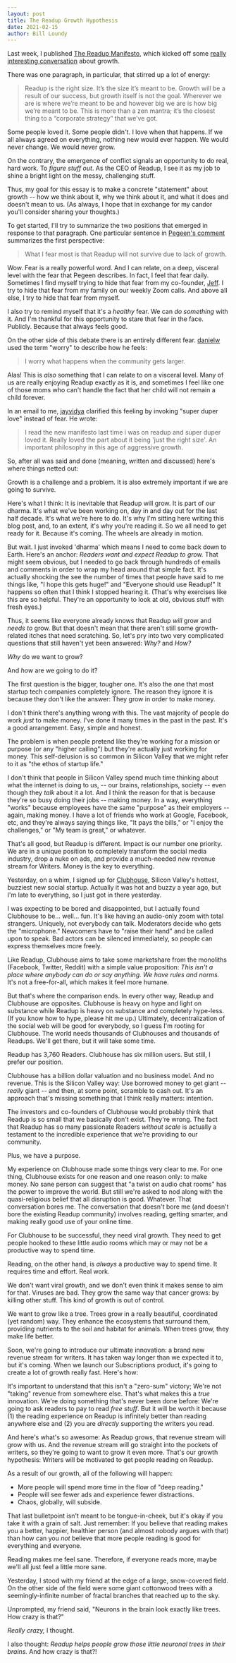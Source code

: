 ```yaml
---
layout: post
title: The Readup Growth Hypothesis
date: 2021-02-15
author: Bill Loundy
---
```

Last week, I published [The Readup Manifesto](https://blog.readup.com/2021/02/08/the-readup-manifesto.html), which kicked off some [really interesting conversation](https://readup.com/comments/blogreadupcom/the-readup-manifesto) about growth. 

There was one paragraph, in particular, that stirred up a lot of energy: 

> Readup is the right size. It’s the size it’s meant to be. Growth will be a result of our success, but growth itself is not the goal. Wherever we are is where we’re meant to be and however big we are is how big we’re meant to be. This is more than a zen mantra; it’s the closest thing to a “corporate strategy” that we’ve got.

Some people loved it. Some people didn't. I love when that happens. If we all always agreed on everything, nothing new would ever happen. We would never change. We would never grow. 

On the contrary, the emergence of conflict signals an opportunity to do real, hard work. To *figure stuff out*. As the CEO of Readup, I see it as my job to shine a bright light on the messy, challenging stuff. 

Thus, my goal for this essay is to make a concrete "statement" about growth -- how we think about it, why we think about it, and what it does and doesn't mean to us. (As always, I hope that in exchange for my candor you'll consider sharing your thoughts.)

To get started, I'll try to summarize the two positions that emerged in response to that paragraph. One particular sentence in [Pegeen's comment](https://readup.com/comments/blogreadupcom/the-readup-manifesto/DJMlAz) summarizes the first perspective: 

> What I fear most is that Readup will not survive due to lack of growth.

Wow. Fear is a really powerful word. And I can relate, on a deep, visceral level with the fear that Pegeen describes. In fact, I feel that fear daily. Sometimes I find myself trying to hide that fear from my co-founder, [Jeff](https://readup.com/@jeff). I try to hide that fear from my family on our weekly Zoom calls. And above all else, I try to hide that fear from myself. 

I also try to remind myself that it's a *healthy* fear. We can *do something* with it. And I'm thankful for this opportunity to stare that fear in the face. Publicly. Because that always feels good. 

On the other side of this debate there is an entirely different fear. [danielw](https://readup.com/comments/blogreadupcom/the-readup-manifesto/DdZEQV) used the term "worry" to describe how he feels: 

> I worry what happens when the community gets larger.

Alas! This is *also* something that I can relate to on a visceral level. Many of us are really enjoying Readup exactly as it is, and sometimes I feel like one of those moms who can't handle the fact that her child will not remain a child forever. 

In an email to me, [jayvidya](https://readup.com/@jayvidya) clarified this feeling by invoking "super duper love" instead of fear. He wrote: 

> I read the new manifesto last time i was on readup and super duper loved it.  Really loved the part about it being 'just the right size'. An important philosophy in this age of aggressive growth.

So, after all was said and done (meaning, written and discussed) here's where things netted out: 

Growth is a challenge and a problem. It is also extremely important if we are going to survive.

Here's what I think: It is inevitable that Readup will grow. It is part of our dharma. It's what we've been working on, day in and day out for the last half decade. It's what we're here to do. It's why I'm sitting here writing this blog post, and, to an extent, it's why you're reading it. So we all need to get ready for it. Because it's coming. The wheels are already in motion.

But wait. I just invoked 'dharma' which means I need to come back down to Earth. Here's an anchor: *Readers want and expect Readup to grow.* That might seem obvious, but I needed to go back through hundreds of emails and comments in order to wrap my head around that simple fact. It's actually shocking the see the number of times that people have said to me things like, "I hope this gets huge!" and "Everyone should use Readup!" It happens so often that I think I stopped hearing it. (That's why exercises like this are so helpful. They're an opportunity to look at old, obvious stuff with fresh eyes.) 

Thus, it seems like everyone already knows that Readup *will* grow and *needs to* grow. But that doesn't mean that there aren't still some growth-related itches that need scratching. So, let's pry into two very complicated questions that still haven't yet been answered: *Why?* and *How?* 

*Why* do we want to grow? 

And *how* are we going to do it?

The first question is the bigger, tougher one. It's also the one that most startup tech companies completely ignore. The reason they ignore it is because they don't like the answer: They grow in order to make money. 

I don't think there's anything wrong with this. The vast majority of people do work *just* to make money. I've done it many times in the past in the past. It's a good arrangement. Easy, simple and honest.

The problem is when people pretend like they're working for a mission or purpose (or any "higher calling") but they're actually just working for money. This self-delusion is so common in Silicon Valley that we might refer to it as "the ethos of startup life."

I don't think that people in Silicon Valley spend much time thinking about what the internet is doing to us, -- our brains, relationships, society -- even though they *talk* about it a lot. And I think the reason for that is because they're so busy doing their jobs -- making money. In a way, everything "works" because employees have the same "purpose" as their employers -- again, making money. I have a lot of friends who work at Google, Facebook, etc, and they're always saying things like, "It pays the bills," or "I enjoy the challenges," or "My team is great," or whatever.

That's all good, but Readup is different. Impact is our number one priority. We are in a unique position to completely transform the social media industry, drop a nuke on ads, and provide a much-needed *new* revenue stream for Writers. Money is the key to everything. 

Yesterday, on a whim, I signed up for [Clubhouse](https://www.joinclubhouse.com/), Silicon Valley's hottest, buzziest new social startup. Actually it was hot and buzzy a year ago, but I'm late to everything, so I just got in there yesterday.

I was expecting to be bored and disappointed, but I actually found Clubhouse to be... well... fun. It's like having an audio-only zoom with total strangers. Uniquely, not everybody can talk. Moderators decide who gets the "microphone." Newcomers have to "raise their hand" and be called upon to speak. Bad actors can be silenced immediately, so people can express themselves more freely. 

Like Readup, Clubhouse aims to take some marketshare from the monoliths (Facebook, Twitter, Reddit) with a simple value proposition: *This isn't a place where anybody can do or say anything. We have rules and norms.* It's not a free-for-all, which makes it feel more humane.

But that's where the comparison ends. In every other way, Readup and Clubhouse are opposites. Clubhouse is heavy on hype and light on substance while Readup is heavy on substance and completely hype-less. (If you know how to hype, please hit me up.) Ultimately, decentralization of the social web will be good for everybody, so I guess I'm rooting for Clubhouse. The world needs thousands of Clubhouses and thousands of Readups. We'll get there, but it will take some time. 

Readup has 3,760 Readers. Clubhouse has six million users. But still, I prefer our position. 

Clubhouse has a billion dollar valuation and no business model. And no revenue. This is the Silicon Valley way: Use borrowed money to get giant -- *really* giant -- and then, at some point, scramble to cash out. It's an approach that's missing something that I think really matters: intention. 

The investors and co-founders of Clubhouse would probably think that Readup is so small that we basically don't exist. They're wrong. The fact that Readup has so many passionate Readers *without scale* is actually a testament to the incredible experience that we're providing to our community.

Plus, we have a purpose.

My experience on Clubhouse made some things very clear to me. For one thing, Clubhouse exists for one reason and one reason only: to make money. No sane person can suggest that "a twist on audio chat rooms" has the power to improve the world. But still we're asked to nod along with the quasi-religious belief that all disruption is good. Whatever. That conversation bores me. The conversation that doesn't bore me (and doesn't bore the existing Readup community) involves reading, getting smarter, and making really good use of your online time.   

For Clubhouse to be successful, they need viral growth. They need to get people hooked to these little  audio rooms which may or may not be a productive way to spend time. 

Reading, on the other hand, is *always* a productive way to spend time. It requires time and effort. Real work. 

We don't want viral growth, and we don't even think it makes sense to aim for that. Viruses are bad. They grow the same way that cancer grows: by killing other stuff. This kind of growth is out of control. 

We want to grow like a tree. Trees grow in a really beautiful, coordinated (yet random) way. They enhance the ecosystems that surround them, providing nutrients to the soil and habitat for animals. When trees grow, they make life better.

Soon, we're going to introduce our ultimate innovation: a brand new revenue stream for writers. It has taken way longer than we expected it to, but it's coming. When we launch our Subscriptions product, it's going to create a lot of growth really fast. Here's how: 

It's important to understand that this isn't a "zero-sum" victory; We're not "taking" revenue from somewhere else. That's what makes this a *true* innovation. We're doing something that's never been done before: We're going to ask readers to pay to read *free stuff*. But it will be worth it because (1) the reading experience on Readup is infinitely better than reading anywhere else and (2) you are *directly* supporting the writers you read.

And here's what's so awesome: As Readup grows, that revenue stream will grow with us. And the revenue stream will go straight into the pockets of writers, so they're going to want to grow it even more. That's our growth hypothesis: Writers will be motivated to get people reading on Readup. 

As a result of our growth, all of the following will happen: 
- More people will spend more time in the flow of "deep reading."
- People will see fewer ads and experience fewer distractions. 
- Chaos, globally, will subside. 

That last bulletpoint isn't meant to be tongue-in-cheek, but it's okay if you take it with a grain of salt. Just remember: If you believe that reading makes you a better, happier, healthier person (and almost nobody argues with that) than how can you *not* believe that more people reading is good for everything and everyone. 

Reading makes me feel sane. Therefore, if everyone reads more, maybe we'll all just feel a little more sane. 

Yesterday, I stood with my friend at the edge of a large, snow-covered field. On the other side of the field were some giant cottonwood trees with a seemingly-infinite number of fractal branches that reached up to the sky. 

Unprompted, my friend said, "Neurons in the brain look exactly like trees. How crazy is that?"

*Really crazy,* I thought. 

I also thought: *Readup helps people grow those little neuronal trees in their brains.* And how crazy is that?!
